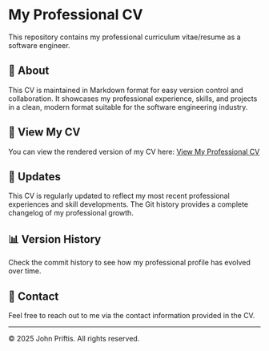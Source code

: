 # My Professional CV

This repository contains my professional curriculum vitae/resume as a software engineer.

## 📑 About

This CV is maintained in Markdown format for easy version control and collaboration. It showcases my professional experience, skills, and projects in a clean, modern format suitable for the software engineering industry.

## 🔗 View My CV

You can view the rendered version of my CV here: [View My Professional CV](https://johnprif.github.io/resume/)

## 📝 Updates

This CV is regularly updated to reflect my most recent professional experiences and skill developments. The Git history provides a complete changelog of my professional growth.

## 📊 Version History

Check the commit history to see how my professional profile has evolved over time.

## 📩 Contact

Feel free to reach out to me via the contact information provided in the CV.

---

© 2025 John Priftis. All rights reserved.
